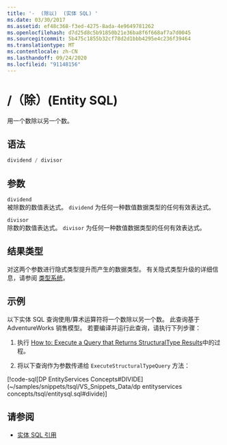 ```yaml
---
title: '-  (除以)  (实体 SQL) '
ms.date: 03/30/2017
ms.assetid: ef48c368-f3ed-4275-8ada-4e9649781262
ms.openlocfilehash: d7d25d8c5b91850b21e36ba8f6f668af7a7d0045
ms.sourcegitcommit: 5b475c1855b32cf78d2d1bbb4295e4c236f39464
ms.translationtype: MT
ms.contentlocale: zh-CN
ms.lasthandoff: 09/24/2020
ms.locfileid: "91148156"
---
```

# <a name="-divide-entity-sql"></a>/（除）(Entity SQL)

用一个数除以另一个数。  
  
## <a name="syntax"></a>语法  
  
```sql  
dividend / divisor  
```  
  
## <a name="arguments"></a>参数  

 `dividend`  
 被除数的数值表达式。 `dividend` 为任何一种数值数据类型的任何有效表达式。  
  
 `divisor`  
 除数的数值表达式。 `divisor` 为任何一种数值数据类型的任何有效表达式。  
  
## <a name="result-types"></a>结果类型  

 对这两个参数进行隐式类型提升而产生的数据类型。 有关隐式类型升级的详细信息，请参阅 [类型系统](type-system-entity-sql.md)。  
  
## <a name="example"></a>示例  

 以下实体 SQL 查询使用/算术运算符将一个数除以另一个数。 此查询基于 AdventureWorks 销售模型。 若要编译并运行此查询，请执行下列步骤：  
  
1. 执行 [How to: Execute a Query that Returns StructuralType Results](../how-to-execute-a-query-that-returns-structuraltype-results.md)中的过程。  
  
2. 将以下查询作为参数传递给 `ExecuteStructuralTypeQuery` 方法：  
  
 [!code-sql[DP EntityServices Concepts#DIVIDE](~/samples/snippets/tsql/VS_Snippets_Data/dp entityservices concepts/tsql/entitysql.sql#divide)]  
  
## <a name="see-also"></a>请参阅

- [实体 SQL 引用](entity-sql-reference.md)
